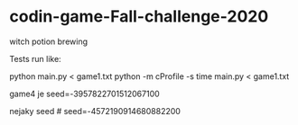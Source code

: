 # codin-game-Fall-challenge-2020
witch potion brewing

Tests run like:

python main.py < game1.txt
python -m cProfile -s time main.py < game1.txt

game4 je seed=-3957822701512067100

nejaky seed # seed=-4572190914680882200